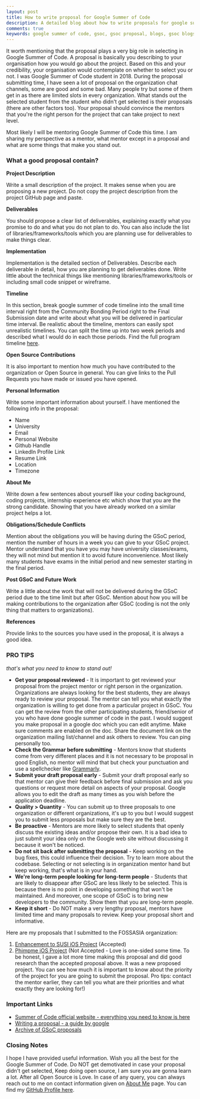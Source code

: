 ```yaml
---
layout: post
title: How to write proposal for Google Summer of Code
description: A detailed blog about how to write proposals for google summer of code and some tips to make your proposal stand out from others.
comments: true
keywords: google summer of code, gsoc, gsoc proposal, blogs, gsoc blogs, gsoc experience, fossasia, open source, proposals, proposal tips, how to write proposal, how to
---
```

It worth mentioning that the proposal plays a very big role in selecting in Google Summer of Code. A proposal is basically you describing to your organisation how you would go about the project. Based on this and your credibility, your organisation would contemplate on whether to select you or not. I was Google Summer of Code student in 2018. During the proposal submitting time, I have seen a lot of proposal on the organization chat channels, some are good and some bad. Many people try but some of them get in as there are limited slots in every organization. What stands out the selected student from the student who didn't get selected is their proposals (there are other factors too). Your proposal should convince the mentors that you're the right person for the project that can take project to next level.

Most likely I will be mentoring Google Summer of Code this time. I am sharing my perspective as a mentor, what mentor except in a proposal and what are some things that make you stand out.

### What a good proposal contain?

**Project Description**

Write a small description of the project. It makes sense when you are proposing a new project. Do not copy the project description from the project GitHub page and paste.

**Deliverables**

You should propose a clear list of deliverables, explaining exactly what you promise to do and what you do not plan to do. You can also include the list of libraries/frameworks/tools which you are planning use for deliverables to make things clear.

**Implementation**

Implementation is the detailed section of Deliverables. Describe each deliverable in detail, how you are planning to get deliverables done. Write little about the technical things like mentioning libraries/frameworks/tools or including small code snippet or wireframe.

**Timeline**

In this section, break google summer of code timeline into the small time interval right from the Community Bonding Period right to the Final Submission date and write about what you will be delivered in particular time interval. Be realistic about the timeline, mentors can easily spot unrealistic timelines. You can split the time up into two week periods and described what I would do in each those periods. Find the full program timeline [here](https://summerofcode.withgoogle.com/how-it-works/#timeline).

**Open Source Contributions**

It is also important to mention how much you have contributed to the organization or Open Source in general. You can give links to the Pull Requests you have made or issued you have opened.

**Personal Information**

Write some important information about yourself. I have mentioned the following info in the proposal:

*   Name
*   University
*   Email
*   Personal Website
*   Github Handle
*   LinkedIn Profile Link
*   Resume Link
*   Location
*   Timezone

**About Me**

Write down a few sentences about yourself like your coding background, coding projects, internship experience etc which show that you are the strong candidate. Showing that you have already worked on a similar project helps a lot.

**Obligations/Schedule Conflicts**

Mention about the obligations you will be having during the GSoC period, mention the number of hours in a week you can give to your GSoC project. Mentor understand that you have you may have university classes/exams, they will not mind but mention it to avoid future inconvenience. Most likely many students have exams in the initial period and new semester starting in the final period.

**Post GSoC and Future Work**

Write a little about the work that will not be delivered during the GSoC period due to the time limit but after GSoC. Mention about how you will be making contributions to the organization after GSoC (coding is not the only thing that matters to organizations).

**References**

Provide links to the sources you have used in the proposal, it is always a good idea.

### PRO TIPS
_that's what you need to know to stand out!_



*   **Get your proposal reviewed** - It is important to get reviewed your proposal from the project mentor or right person in the organization. Organizations are always looking for the best students, they are always ready to review your proposal. The mentor can tell you what exactly the organization is willing to get done from a particular project in GSoC. You can get the review from the other participating students, friend/senior of you who have done google summer of code in the past.
I would suggest you make proposal in a google doc which you can edit anytime. Make sure comments are enabled on the doc. Share the document link on the organization mailing list/channel and ask others to review. You can ping personally too.
*   **Check the Grammar before submitting** - Mentors know that students come from very different places and it is not necessary to be proposal in good English, no mentor will mind that but check your punctuation and use a spellchecker like [Grammarly](https://grammarly.com/).
*   **Submit your draft proposal early** - Submit your draft proposal early so that mentor can give their feedback before final submission and ask you questions or request more detail on aspects of your proposal. Google allows you to edit the draft as many times as you wish before the application deadline.
*   **Quality > Quantity** - You can submit up to three proposals to one organization or different organizations, it's up to you but I would suggest you to submit less proposals but make sure they are the best.
*   **Be proactive** - Mentors are more likely to select students that openly discuss the existing ideas and/or propose their own. It is a bad idea to just submit your idea only on the Google web site without discussing it because it won't be noticed.
*   **Do not sit back after submitting the proposal** - Keep working on the bug fixes, this could influence their decision. Try to learn more about the codebase. Selecting or not selecting is in organization mentor hand but keep working, that's what is in your hand.
*   **We're long-term people looking for long-term people** - Students that are likely to disappear after GSoC are less likely to be selected. This is because there is no point in developing something that won't be maintained. And moreover, one scope of GSoC is to bring new developers to the community. Show them that you are long-term people.
*   **Keep it short** - Do NOT make a very lengthy proposal, mentors have limited time and many proposals to review. Keep your proposal short and informative.

Here are my proposals that I submitted to the FOSSASIA organization:



1. [Enhancement to SUSI iOS Project](https://docs.google.com/document/d/1iR7-LCF6rbTaZglPxOOwNPBTvtXuIZwWJiQMlSYlOrY/edit?usp=sharing) (Accepted)
2. [Phimpme iOS Project](https://docs.google.com/document/d/1emFcE0cMTButYEzoKZGScOVEPHHqMv6_mrOIwUxmJkA/edit?usp=sharing) (Not Accepted - Love is one-sided some time. To be honest, I gave a lot more time making this proposal and did good research than the accepted proposal above. It was a new proposed project. You can see how much it is important to know about the priority of the project for you are going to submit the proposal. Pro tips: contact the mentor earlier, they can tell you what are their priorities and what exactly they are looking for!)

### Important Links



*   [Summer of Code official website - everything you need to know is here](https://summerofcode.withgoogle.com/)
*   [Writing a proposal - a guide by google](https://google.github.io/gsocguides/student/writing-a-proposal)
*   [Archive of GSoC proposals](https://github.com/saketkc/fos-proposals)

### Closing Notes

I hope I have provided useful information. Wish you all the best for the Google Summer of Code. Do NOT get demotivated in case your proposal didn't get selected, Keep doing open source, I am sure you are gonna learn a lot. After all Open Source is Love. In case of any query, you can always reach out to me on contact information given on [About Me](/about) page. You can find my [GitHub Profile here](https://github.com/jogendra).
